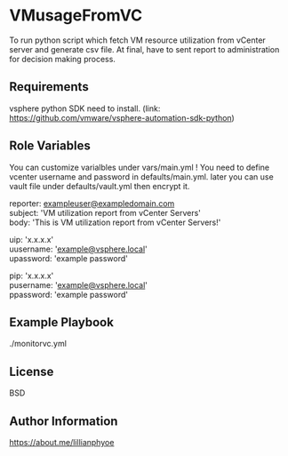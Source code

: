 VMusageFromVC
=============

To run python script which fetch VM resource utilization from vCenter server and generate csv file. At final, have to sent report to administration for decision making process.

Requirements
------------

vsphere python SDK need to install. (link: https://github.com/vmware/vsphere-automation-sdk-python)

Role Variables
--------------   

You can customize varialbles under vars/main.yml ! You need to define vcenter username and password in defaults/main.yml. later you can use vault file under defaults/vault.yml then encrypt it.   

reporter: exampleuser@exampledomain.com   
subject: 'VM utilization report from vCenter Servers'   
body: 'This is VM utilization report from vCenter Servers!'   

uip: 'x.x.x.x'   
uusername: 'example@vsphere.local'   
upassword: 'example password'   

pip: 'x.x.x.x'   
pusername: 'example@vsphere.local'   
ppassword: 'example password'   

Example Playbook
----------------

./monitorvc.yml

License
-------

BSD

Author Information
------------------

https://about.me/lillianphyoe

